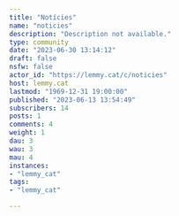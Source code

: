 ```yaml
---
title: "Notícies" 
name: "noticies"
description: "Description not available."
type: community
date: "2023-06-30 13:14:12"
draft: false
nsfw: false
actor_id: "https://lemmy.cat/c/noticies"
host: lemmy.cat
lastmod: "1969-12-31 19:00:00"
published: "2023-06-13 13:54:49"
subscribers: 14
posts: 1
comments: 4
weight: 1
dau: 3
wau: 3
mau: 4
instances:
- "lemmy_cat"
tags: 
- "lemmy_cat"

---
```

